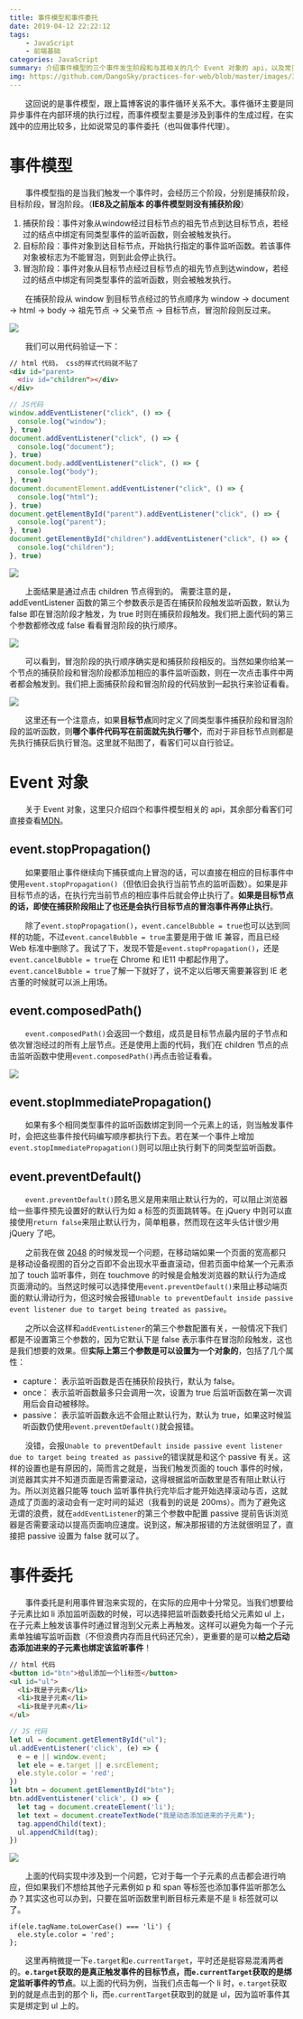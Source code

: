 ```yaml
---
title: 事件模型和事件委托
date: 2019-04-12 22:22:12
tags: 
    - JavaScript
    - 前端基础
categories: JavaScript
summary: 介绍事件模型的三个事件发生阶段和与其相关的几个 Event 对象的 api，以及常见的应用——事件委托。
img: https://github.com/DangoSky/practices-for-web/blob/master/images/3.jpg?raw=true
---
```


&emsp;&emsp;这回说的是事件模型，跟上篇博客说的事件循环关系不大。事件循环主要是同异步事件在内部环境的执行过程，而事件模型主要是涉及到事件的生成过程，在实践中的应用比较多，比如说常见的事件委托（也叫做事件代理）。

# 事件模型
&emsp;&emsp;事件模型指的是当我们触发一个事件时，会经历三个阶段，分别是捕获阶段，目标阶段，冒泡阶段。（**IE8及之前版本 的事件模型则没有捕获阶段**）

1. 捕获阶段：事件对象从window经过目标节点的祖先节点到达目标节点，若经过的结点中绑定有同类型事件的监听函数，则会被触发执行。
2. 目标阶段：事件对象到达目标节点，开始执行指定的事件监听函数。若该事件对象被标志为不能冒泡，则到此会停止执行。
3. 冒泡阶段：事件对象从目标节点经过目标节点的祖先节点到达window，若经过的结点中绑定有同类型事件的监听函数，则会被触发执行。

&emsp;&emsp;在捕获阶段从 window 到目标节点经过的节点顺序为 window -> document -> html -> body -> 祖先节点 -> 父亲节点 -> 目标节点，冒泡阶段则反过来。

![](1.png)

&emsp;&emsp;我们可以用代码验证一下：

```html
// html 代码， css的样式代码就不贴了
<div id="parent>
  <div id="children"></div>
</div>
```

```js
// JS代码
window.addEventListener("click", () => {
  console.log("window");
}, true)
document.addEventListener("click", () => {
  console.log("document");
}, true)
document.body.addEventListener("click", () => {
  console.log("body");
}, true)
document.documentElement.addEventListener("click", () => {
  console.log("html");
}, true)
document.getElementById("parent").addEventListener("click", () => {
  console.log("parent");
}, true)
document.getElementById("children").addEventListener("click", () => {
  console.log("children");
}, true)
```

![](2.png)

&emsp;&emsp;上面结果是通过点击 children 节点得到的。 需要注意的是，addEventListener 函数的第三个参数表示是否在捕获阶段触发监听函数，默认为 false 即在冒泡阶段才触发，为 true 时则在捕获阶段触发。我们把上面代码的第三个参数都修改成 false 看看冒泡阶段的执行顺序。

![](3.png)

&emsp;&emsp;可以看到，冒泡阶段的执行顺序确实是和捕获阶段相反的。当然如果你给某一个节点的捕获阶段和冒泡阶段都添加相应的事件监听函数，则在一次点击事件中两者都会触发到。我们把上面捕获阶段和冒泡阶段的代码放到一起执行来验证看看。

![](4.png)

&emsp;&emsp;这里还有一个注意点，如果**目标节点**同时定义了同类型事件捕获阶段和冒泡阶段的监听函数，则**哪个事件代码写在前面就先执行哪个**，而对于非目标节点则都是先执行捕获后执行冒泡。这里就不贴图了，看客们可以自行验证。

# Event 对象
&emsp;&emsp;关于 Event 对象，这里只介绍四个和事件模型相关的 api，其余部分看客们可直接查看[MDN](https://developer.mozilla.org/zh-CN/docs/Web/API/Event)。
## event.stopPropagation()
&emsp;&emsp;如果要阻止事件继续向下捕获或向上冒泡的话，可以直接在相应的目标事件中使用``event.stopPropagation()``（但依旧会执行当前节点的监听函数）。如果是非目标节点的话，在执行完当前节点的相应事件后就会停止执行了。**如果是目标节点的话，即使在捕获阶段阻止了也还是会执行目标节点的冒泡事件再停止执行**。

&emsp;&emsp;除了``event.stopPropagation()``，``event.cancelBubble = true``也可以达到同样的功能，不过``event.cancelBubble = true``主要是用于做 IE 兼容，而且已经 Web 标准中删除了。我试了下，发现不管是``event.stopPropagation()``，还是``event.cancelBubble = true``在 Chrome 和 IE11 中都起作用了。``event.cancelBubble = true``了解一下就好了，说不定以后哪天需要兼容到 IE 老古董的时候就可以派上用场。

## event.composedPath()
&emsp;&emsp;``event.composedPath()``会返回一个数组，成员是目标节点最内层的子节点和依次冒泡经过的所有上层节点。还是使用上面的代码，我们在 children 节点的点击监听函数中使用``event.composedPath()``再点击验证看看。

![](6.png)

## event.stopImmediatePropagation()
&emsp;&emsp;如果有多个相同类型事件的监听函数绑定到同一个元素上的话，则当触发事件时，会把这些事件按代码编写顺序都执行下去。若在某一个事件上增加``event.stopImmediatePropagation()``则可以阻止执行剩下的同类型监听函数。

## event.preventDefault()
&emsp;&emsp;``event.preventDefault()``顾名思义是用来阻止默认行为的，可以阻止浏览器给一些事件预先设置好的默认行为如 a 标签的页面跳转等。在 jQuery 中则可以直接使用``return false``来阻止默认行为，简单粗暴，然而现在这年头估计很少用 jQuery 了吧。

&emsp;&emsp;之前我在做 [2048](https://github.com/DangoSky/2048) 的时候发现一个问题，在移动端如果一个页面的宽高都只是移动设备视图的百分之百即不会出现水平垂直滚动，但若页面中给某一个元素添加了 touch 监听事件，则在 touchmove 的时候是会触发浏览器的默认行为造成页面滑动的。当然这时候可以选择使用``event.preventDefault()``来阻止移动端页面的默认滑动行为，但这时候会报错```Unable to preventDefault inside passive event listener due to target being treated as passive```。

&emsp;&emsp;之所以会这样和``addEventListener``的第三个参数配置有关，一般情况下我们都是不设置第三个参数的，因为它默认下是 false 表示事件在冒泡阶段触发，这也是我们想要的效果。但**实际上第三个参数是可以设置为一个对象的**，包括了几个属性：

+ capture： 表示监听函数是否在捕获阶段执行，默认为 false。
+ once： 表示监听函数最多只会调用一次，设置为 true 后监听函数在第一次调用后会自动被移除。
+ passive： 表示监听函数永远不会阻止默认行为，默认为 true，如果这时候监听函数仍使用``event.preventDefault()``就会报错。

&emsp;&emsp;没错，会报```Unable to preventDefault inside passive event listener due to target being treated as passive```的错误就是和这个 passive 有关。这样的设置也是有原因的，简而言之就是，当我们触发页面的 touch 事件的时候，浏览器其实并不知道页面是否需要滚动，这得根据监听函数里是否有阻止默认行为。所以浏览器只能等 touch 监听事件执行完毕后才能开始选择滚动与否，这就造成了页面的滚动会有一定时间的延迟（我看到的说是 200ms）。而为了避免这无谓的浪费，就在``addEventListener``的第三个参数中配置 passive 提前告诉浏览器是否需要滚动以提高页面响应速度。说到这，解决那报错的方法就很明显了，直接把 passive 设置为 false 就可以了。

# 事件委托
&emsp;&emsp;事件委托是利用事件冒泡来实现的，在实际的应用中十分常见。当我们想要给子元素比如 li 添加监听函数的时候，可以选择把监听函数委托给父元素如 ul 上，在子元素上触发该事件时通过冒泡到父元素上再触发。这样可以避免为每一个子元素单独编写监听函数（不但浪费内存而且代码还冗余），更重要的是可以**给之后动态添加进来的子元素也绑定该监听事件**！

```html
// html 代码
<button id="btn">给ul添加一个li标签</button>
<ul id="ul">
  <li>我是子元素</li>
  <li>我是子元素</li>
  <li>我是子元素</li>
</ul>
```

```js
// JS 代码
let ul = document.getElementById("ul");
ul.addEventListener('click', (e) => {
  e = e || window.event;
  let ele = e.target || e.srcElement;
  ele.style.color = 'red';
})
let btn = document.getElementById("btn");
btn.addEventListener('click', () => {
  let tag = document.createElement('li');
  let text = document.createTextNode("我是动态添加进来的子元素");
  tag.appendChild(text);
  ul.appendChild(tag);
})
```

![](6.png)

&emsp;&emsp;上面的代码实现中涉及到一个问题，它对于每一个子元素的点击都会进行响应，但如果我们不想给其他子元素例如 p 和 span 等标签也添加事件监听那怎么办？其实这也可以办到，只要在监听函数里判断目标元素是不是 li 标签就可以了。

```
if(ele.tagName.toLowerCase() === 'li') {
  ele.style.color = 'red';
};
```

&emsp;&emsp;这里再稍微提一下``e.target``和``e.currentTarget``，平时还是挺容易混淆两者的。**``e.target``获取的是真正触发事件的目标节点，而``e.currentTarget``获取的是绑定监听事件的节点**。以上面的代码为例，当我们点击每一个 li 时，``e.target``获取到的就是点击到的那个 li，而``e.currentTarget``获取到的就是 ul，因为监听事件其实是绑定到 ul 上的。